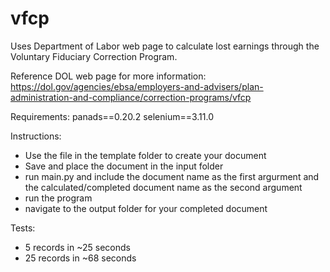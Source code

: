 # vfcp
Uses Department of Labor web page to calculate lost earnings through the Voluntary Fiduciary Correction Program. 

Reference DOL web page for more information:
https://dol.gov/agencies/ebsa/employers-and-advisers/plan-administration-and-compliance/correction-programs/vfcp

Requirements:
panads==0.20.2
selenium==3.11.0

Instructions:
- Use the file in the template folder to create your document
- Save and place the document in the input folder
- run main.py and include the document name as the first argurment and the calculated/completed document name as the second argument
- run the program
- navigate to the output folder for your completed document

Tests:
- 5 records in ~25 seconds
- 25 records in ~68 seconds
